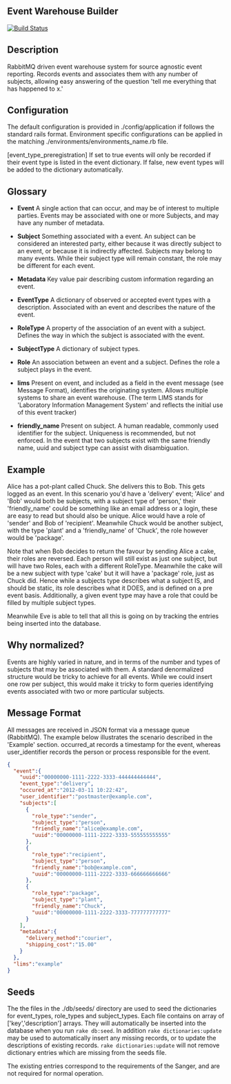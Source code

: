 Event Warehouse Builder
-------------------------
[![Build Status](https://travis-ci.org/radome/event_warehouse.svg?branch=test_openstack)](https://travis-ci.org/radome/event_warehouse)

Description
-----------
RabbitMQ driven event warehouse system for source agnostic event reporting. Records events and associates them with any number of subjects, allowing easy answering of the question 'tell me everything that has happened to x.'

Configuration
-------------
The default configuration is provided in ./config/application if follows the standard rails format. Environment specific configurations can be applied in the matching ./environments/environments_name.rb file.

[event_type_preregistration] If set to true events will only be recorded if their event type is listed in the event dictionary. If false, new event types will be added to the dictionary automatically.

Glossary
--------

- **Event** A single action that can occur, and may be of interest to multiple parties. Events may be associated with one or more Subjects, and may have any number of metadata.
- **Subject** Something associated with a event. An subject can be considered an interested party, either because it was directly subject to an event, or because it is indirectly affected. Subjects may belong to many events. While their subject type will remain constant, the role may be different for each event.
- **Metadata** Key value pair describing custom information regarding an event.

- **EventType** A dictionary of observed or accepted event types with a description. Associated with an event and describes the nature of the event.
- **RoleType** A property of the association of an event with a subject. Defines the way in which the subject is associated with the event.
- **SubjectType** A dictionary of subject types.

- **Role** An association between an event and a subject. Defines the role a subject plays in the event.

- **lims** Present on event, and included as a field in the event message (see Message Format), identifies the originating system. Allows multiple systems to share an event warehouse. (The term LIMS stands for 'Laboratory Information Management System' and reflects the initial use of this event tracker)
- **friendly_name** Present on subject. A human readable, commonly used identifier for the subject. Uniqueness is recommended, but not enforced. In the event that two subjects exist with the same friendly name, uuid and subject type can assist with disambiguation.

Example
-------

Alice has a pot-plant called Chuck. She delivers this to Bob. This gets logged as an event. In this scenario you'd have a 'delivery' event; 'Alice' and 'Bob' would both be subjects, with a subject type of 'person,' their 'friendly_name' could be something like an email address or a login, these are easy to read but should also be unique. Alice would have a role of 'sender' and Bob of 'recipient'. Meanwhile Chuck would be another subject, with the type 'plant' and a 'friendly_name' of 'Chuck', the role however would be 'package'.

Note that when Bob decides to return the favour by sending Alice a cake, their roles are reversed. Each person will still exist as just one subject, but will have two Roles, each with a different RoleType. Meanwhile the cake will be a new subject with type 'cake' but it will have a 'package' role, just as Chuck did. Hence while a subjects type describes what a subject IS, and should be static, its role describes what it DOES, and is defined on a pre event basis. Additionally, a given event type may have a role that could be filled by multiple subject types.

Meanwhile Eve is able to tell that all this is going on by tracking the entries being inserted into the database.

Why normalized?
---------------
Events are highly varied in nature, and in terms of the number and types of subjects that may be associated with them. A standard denormalized structure would be tricky to achieve for all events. While we could insert one row per subject, this would make it tricky to form queries identifying events associated with two or more particular subjects.

Message Format
--------------

All messages are received in JSON format via a message queue (RabbitMQ). The example below illustrates the scenario described in the 'Example' section. occurred_at records a timestamp for the event, whereas user_identifier records the person or process responsible for the event.

```json
{
  "event":{
    "uuid":"00000000-1111-2222-3333-444444444444",
    "event_type":"delivery",
    "occured_at":"2012-03-11 10:22:42",
    "user_identifier":"postmaster@example.com",
    "subjects":[
      {
        "role_type":"sender",
        "subject_type":"person",
        "friendly_name":"alice@example.com",
        "uuid":"00000000-1111-2222-3333-555555555555"
      },
      {
        "role_type":"recipient",
        "subject_type":"person",
        "friendly_name":"bob@example.com",
        "uuid":"00000000-1111-2222-3333-666666666666"
      },
      {
        "role_type":"package",
        "subject_type":"plant",
        "friendly_name":"Chuck",
        "uuid":"00000000-1111-2222-3333-777777777777"
      }
    ],
    "metadata":{
      "delivery_method":"courier",
      "shipping_cost":"15.00"
    }
  },
  "lims":"example"
}
```

Seeds
-----
The the files in the ./db/seeds/ directory are used to seed the dictionaries for event_types, role_types and subject_types. Each file contains on array of ['key','description'] arrays. They will automatically be inserted into the database when you run `rake db:seed`. In addition `rake dictionaries:update` may be used to automatically insert any missing records, or to update the descriptions of existing records. `rake dictionaries:update` will not remove dictionary entries which are missing from the seeds file.

The existing entries correspond to the requirements of the Sanger, and are not required for normal operation.
